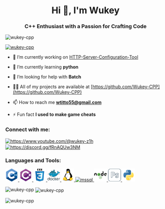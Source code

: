 <h1 align="center">Hi 👋, I'm Wukey</h1>
<h3 align="center">C++ Enthusiast with a Passion for Crafting Code</h3>

<p align="left"> <img src="https://komarev.com/ghpvc/?username=wukey-cpp&label=Profile%20views&color=0e75b6&style=flat" alt="wukey-cpp" /> </p>

<p align="left"> <a href="https://github.com/ryo-ma/github-profile-trophy"><img src="https://github-profile-trophy.vercel.app/?username=wukey-cpp" alt="wukey-cpp" /></a> </p>

- 🔭 I’m currently working on [HTTP-Server-Configuration-Tool](https://github.com/Wukey-CPP/HTTP-Server-Configuration-Tool)

- 🌱 I’m currently learning **python**

- 🤝 I’m looking for help with **Batch**

- 👨‍💻 All of my projects are available at [https://github.com/Wukey-CPP](https://github.com/Wukey-CPP)

- 📫 How to reach me **wtitto55@gmail.com**

- ⚡ Fun fact **I used to make game cheats**

<h3 align="left">Connect with me:</h3>
<p align="left">
<a href="https://www.youtube.com/c/https://www.youtube.com/@wukey-z1h" target="blank"><img align="center" src="https://raw.githubusercontent.com/rahuldkjain/github-profile-readme-generator/master/src/images/icons/Social/youtube.svg" alt="https://www.youtube.com/@wukey-z1h" height="30" width="40" /></a>
<a href="https://discord.gg/https://discord.gg/fRnAQUw3NM" target="blank"><img align="center" src="https://raw.githubusercontent.com/rahuldkjain/github-profile-readme-generator/master/src/images/icons/Social/discord.svg" alt="https://discord.gg/fRnAQUw3NM" height="30" width="40" /></a>
</p>

<h3 align="left">Languages and Tools:</h3>
<p align="left"> <a href="https://www.w3schools.com/cpp/" target="_blank" rel="noreferrer"> <img src="https://raw.githubusercontent.com/devicons/devicon/master/icons/cplusplus/cplusplus-original.svg" alt="cplusplus" width="40" height="40"/> </a> <a href="https://www.w3schools.com/cs/" target="_blank" rel="noreferrer"> <img src="https://raw.githubusercontent.com/devicons/devicon/master/icons/csharp/csharp-original.svg" alt="csharp" width="40" height="40"/> </a> <a href="https://www.w3schools.com/css/" target="_blank" rel="noreferrer"> <img src="https://raw.githubusercontent.com/devicons/devicon/master/icons/css3/css3-original-wordmark.svg" alt="css3" width="40" height="40"/> </a> <a href="https://www.docker.com/" target="_blank" rel="noreferrer"> <img src="https://raw.githubusercontent.com/devicons/devicon/master/icons/docker/docker-original-wordmark.svg" alt="docker" width="40" height="40"/> </a> <a href="https://www.linux.org/" target="_blank" rel="noreferrer"> <img src="https://raw.githubusercontent.com/devicons/devicon/master/icons/linux/linux-original.svg" alt="linux" width="40" height="40"/> </a> <a href="https://www.microsoft.com/en-us/sql-server" target="_blank" rel="noreferrer"> <img src="https://www.svgrepo.com/show/303229/microsoft-sql-server-logo.svg" alt="mssql" width="40" height="40"/> </a> <a href="https://nodejs.org" target="_blank" rel="noreferrer"> <img src="https://raw.githubusercontent.com/devicons/devicon/master/icons/nodejs/nodejs-original-wordmark.svg" alt="nodejs" width="40" height="40"/> </a> <a href="https://www.photoshop.com/en" target="_blank" rel="noreferrer"> <img src="https://raw.githubusercontent.com/devicons/devicon/master/icons/photoshop/photoshop-line.svg" alt="photoshop" width="40" height="40"/> </a> <a href="https://www.python.org" target="_blank" rel="noreferrer"> <img src="https://raw.githubusercontent.com/devicons/devicon/master/icons/python/python-original.svg" alt="python" width="40" height="40"/> </a> </p>

<p><img align="left" src="https://github-readme-stats.vercel.app/api/top-langs?username=wukey-cpp&show_icons=true&locale=en&layout=compact" alt="wukey-cpp" /></p>

<p>&nbsp;<img align="center" src="https://github-readme-stats.vercel.app/api?username=wukey-cpp&show_icons=true&locale=en" alt="wukey-cpp" /></p>

<p><img align="center" src="https://github-readme-streak-stats.herokuapp.com/?user=wukey-cpp&" alt="wukey-cpp" /></p>
